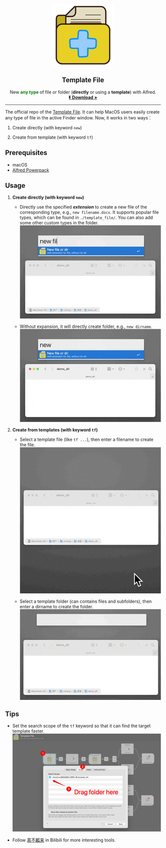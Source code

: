 <!-- PROJECT LOGO -->
<br />
<p align="center">
  <a href="https://www.alfredforum.com/topic/18246-new-any-type-of-file-or-folder-directly-or-using-a-template/">
    <img src="icon.png" alt="Logo">
  </a>

  <h2 align="center">Template File</h3>

  <p align="center">
    New <font color="green"><b> any type </b></font> of file or folder (<b>directly</b> or using a <b>template</b>) with Alfred.
    <br />
    <a href="http://www.packal.org/workflow/template-file"><strong>⏬ Download »</strong></a>
    <br/>
  </p>
</p>



***
The official repo of the 
[Template File](http://www.packal.org/workflow/template-file).
It can help MacOS users easily create any type of file in the active Finder window.
Now, it works in two ways：

1. Create directly (with keyword `new`)

2. Create from template (with keyword `tf`)

<!-- 1. Directly create a folder or any type of empty file.
2. Create folders or files from template files or folders. -->



## Prerequisites
* macOS
* [Alfred Powerpack](https://www.alfredapp.com/)


<!-- USAGE EXAMPLES -->
## Usage
1. **Create directly (with keyword `new`)**
    * Directly use the specified ***extension*** to create a new file of the corresponding type, e.g., `new filename.docx`. It supports popular file types, which can be found in `./template_file/`. You can also add some other custom types in the folder.
    ![new-file](./pic/new_file.gif)



    * Without expansion, it will directly create folder, e.g., `new dirname`.
    ![new-dir](./pic/new_dir.gif)




2. **Create from templates (with keyword `tf`)**
    * Select a template file (like `tf ...`), then enter a filename to create the file.
    ![cp-file](./pic/cp_file.gif)


    * Select a template folder (can contains files and subfolders), then enter a dirname to create the folder.
    ![cp-dir](./pic/cp_dir.gif)



## Tips
* Set the search scope of the `tf` keyword so that it can find the target template faster.
![set_scope](./pic/scope_setting.jpg)

* Follow [真不瓤来](https://space.bilibili.com/184678848) in Bilibili for more interesting tools.



